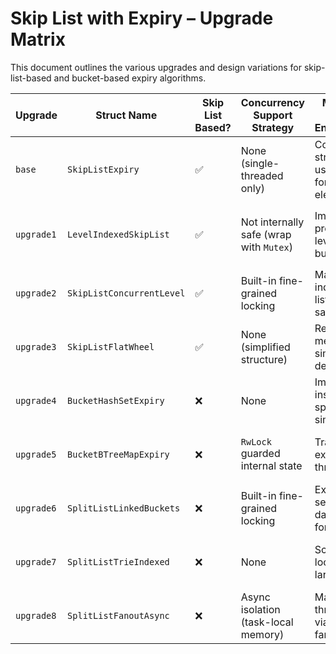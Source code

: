 # Skip List with Expiry – Upgrade Matrix

This document outlines the various upgrades and design variations for skip-list-based and bucket-based expiry algorithms.

| **Upgrade** | **Struct Name**               | **Skip List Based?** | **Concurrency Support Strategy**           | **Motivation for Enhancement**                                            | **Notes**                                                                 |
|-------------|-------------------------------|-----------------------|--------------------------------------------|---------------------------------------------------------------------------|---------------------------------------------------------------------------|
| `base`      | `SkipListExpiry`              | ✅                    | None (single-threaded only)                | Core structure using skip list for expiring elements                     | Simple and performant for single-threaded use                             |
| `upgrade1`  | `LevelIndexedSkipList`        | ✅                    | Not internally safe (wrap with `Mutex`)    | Improve time precision via level-indexed bucketing                       | Can be used concurrently via `Arc<Mutex<_>>` wrapper                     |
| `upgrade2`  | `SkipListConcurrentLevel`     | ✅                    | Built-in fine-grained locking              | Make level-indexed skip list thread-safe                                 | Internal synchronization per bucket or structure                         |
| `upgrade3`  | `SkipListFlatWheel`           | ✅                    | None (simplified structure)                | Reduce memory & simplify design                                          | Dropped internal safety for compactness                                  |
| `upgrade4`  | `BucketHashSetExpiry`         | ❌                    | None                                       | Improve insertion speed and simplicity                                   | Uses unordered buckets for fast writes                                   |
| `upgrade5`  | `BucketBTreeMapExpiry`        | ❌                    | `RwLock` guarded internal state            | Track order of expiry with thread safety                                 | Combines BTreeMap and HashMap + locking                                  |
| `upgrade6`  | `SplitListLinkedBuckets`      | ❌                    | Built-in fine-grained locking              | Explore sequential data layout for expiry                                | Linked-bucket memory layout with expiry groups                           |
| `upgrade7`  | `SplitListTrieIndexed`        | ❌                    | None                                       | Scale indexed lookups in large systems                                   | Trie-based structure not safe for concurrency                            |
| `upgrade8`  | `SplitListFanoutAsync`        | ❌                    | Async isolation (task-local memory)        | Maximize throughput via isolated fanout tasks                            | Low-lock async model with message-passing                                |


